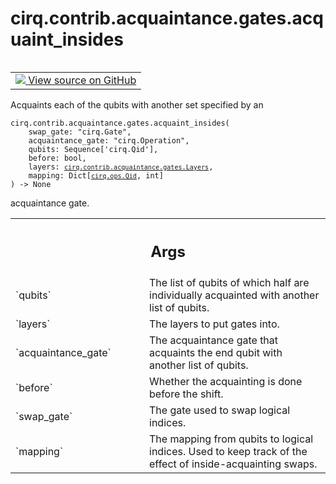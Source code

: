 <div itemscope itemtype="http://developers.google.com/ReferenceObject">
<meta itemprop="name" content="cirq.contrib.acquaintance.gates.acquaint_insides" />
<meta itemprop="path" content="Stable" />
</div>

# cirq.contrib.acquaintance.gates.acquaint_insides

<!-- Insert buttons and diff -->

<table class="tfo-notebook-buttons tfo-api" align="left">

<td>
  <a target="_blank" href="https://github.com/quantumlib/cirq/tree/master/cirq/contrib/acquaintance/gates.py">
    <img src="https://www.tensorflow.org/images/GitHub-Mark-32px.png" />
    View source on GitHub
  </a>
</td>
</table>



Acquaints each of the qubits with another set specified by an

<pre class="devsite-click-to-copy prettyprint lang-py tfo-signature-link">
<code>cirq.contrib.acquaintance.gates.acquaint_insides(
    swap_gate: "cirq.Gate",
    acquaintance_gate: "cirq.Operation",
    qubits: Sequence['cirq.Qid'],
    before: bool,
    layers: <a href="../../../../cirq/contrib/acquaintance/gates/Layers.md"><code>cirq.contrib.acquaintance.gates.Layers</code></a>,
    mapping: Dict[<a href="../../../../cirq/ops/Qid.md"><code>cirq.ops.Qid</code></a>, int]
) -> None
</code></pre>



<!-- Placeholder for "Used in" -->
acquaintance gate.

<!-- Tabular view -->
 <table class="responsive fixed orange">
<colgroup><col width="214px"><col></colgroup>
<tr><th colspan="2"><h2 class="add-link">Args</h2></th></tr>

<tr>
<td>
`qubits`
</td>
<td>
The list of qubits of which half are individually acquainted
with another list of qubits.
</td>
</tr><tr>
<td>
`layers`
</td>
<td>
The layers to put gates into.
</td>
</tr><tr>
<td>
`acquaintance_gate`
</td>
<td>
The acquaintance gate that acquaints the end qubit
with another list of qubits.
</td>
</tr><tr>
<td>
`before`
</td>
<td>
Whether the acquainting is done before the shift.
</td>
</tr><tr>
<td>
`swap_gate`
</td>
<td>
The gate used to swap logical indices.
</td>
</tr><tr>
<td>
`mapping`
</td>
<td>
The mapping from qubits to logical indices. Used to keep track
of the effect of inside-acquainting swaps.
</td>
</tr>
</table>

